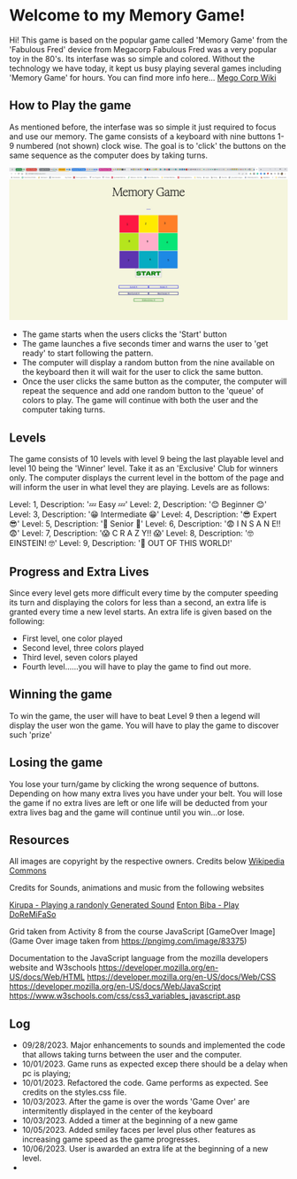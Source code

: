 # Welcome to my Memory Game!

Hi! This game is based on the popular game called 'Memory Game' from the 'Fabulous Fred' device from Megacorp
Fabulous Fred was a very popular toy in the 80's. Its interfase was so simple and colored. Without the technology we have today, it kept us busy playing several games including 'Memory Game' for hours. You can find more info here...
[Mego Corp Wiki](https://commons.wikimedia.org/wiki/File:Fabulous_Fred_by_Mego_Corporation,_Made_In_Japan,_Copyright_1980_(Electronic_Handheld_Game)_Choice_Of_9_Games.jpg)

## How to Play the game
As mentioned before, the interfase was so simple it just required to focus and use our memory.
The game consists of a keyboard with nine buttons 1-9 numbered (not shown) clock wise. The goal is to 'click' the buttons on the same sequence as the computer does by taking turns.

![Memory Game Layout](assets/colors/game-layout.jpg)


- The game starts when the users clicks the 'Start' button
- The game launches a five seconds timer and warns the user to 'get ready' to start following the pattern.
- The computer will display a random button from the nine available on the keyboard then it will wait for the user to click the same button.
- Once the user clicks the same button as the computer, the computer will repeat the sequence and add one random button to the 'queue' of colors to play. The game will continue with both the user and the computer taking turns.

## Levels
The game consists of 10 levels with level 9 being the last playable level and level 10 being the 'Winner' level. Take it as an 'Exclusive' Club for winners only. The computer displays the current level in the bottom of the page and will inform the user in what level they are playing. Levels are as follows:

Level:  1, Description:  '💤 Easy 💤'
Level:  2, Description:  '😊 Beginner 😊'
Level:  3, Description:  '😁 Intermediate 😁'
Level:  4, Description:  '😎 Expert 😎'
Level:  5, Description:  '🧐 Senior 🧐'
Level:  6, Description:  '😨 I N S A N E!! 😨'
Level:  7, Description:  '😱 C R A Z Y!! 😱'
Level:  8, Description:  '🤓 EINSTEIN! 🤓'
Level:  9, Description:  '🚀 OUT OF THIS WORLD!'

## Progress and Extra Lives
Since every level gets more difficult every time by the computer speeding its turn and displaying the colors for less than a second, an extra life is granted every time a new level starts.
An extra life is given based on the following:
- First level, one color played
- Second level, three colors played
- Third level, seven colors played
- Fourth level......you will have to play the game to find out more.

## Winning the game
To win the game, the user will have to beat Level 9 then a legend will display the user won the game. You will have to play the game to discover such 'prize'

## Losing the game
You lose your turn/game by clicking the wrong sequence of buttons. Depending on how many extra lives you have under your belt. You will lose the game if no extra lives are left or one life will be deducted from your extra lives bag and the game will continue until you win...or lose.

## Resources
All images are copyright by the respective owners. Credits below
[Wikipedia Commons](https://commons.wikimedia.org/wiki/File:Fabulous_Fred_by_Mego_Corporation,_Made_In_Japan,_Copyright_1980_%28Electronic_Handheld_Game%29_Choice_Of_9_Games.jpg)

Credits for Sounds, animations and music from the following websites

[Kirupa - Playing a randonly Generated Sound](https://www.kirupa.com/html5/randomly_generated_sound_web_audio_api.htm)
[Enton Biba - Play DoReMiFaSo](https://www.entonbiba.com/codes/play-do-re-mi-fa-so-song-with-web-audio)

Grid taken from Activity 8 from the course JavaScript
[GameOver Image](Game Over image taken from https://pngimg.com/image/83375)

Documentation to the JavaScript language from the mozilla developers website and W3schools
https://developer.mozilla.org/en-US/docs/Web/HTML
https://developer.mozilla.org/en-US/docs/Web/CSS
https://developer.mozilla.org/en-US/docs/Web/JavaScript
https://www.w3schools.com/css/css3_variables_javascript.asp

##  Log
- 09/28/2023. Major enhancements to sounds and implemented the code that allows taking turns between the user and the computer.
- 10/01/2023. Game runs as expected excep there should be a delay when pc is playing;
- 10/01/2023. Refactored the code. Game performs as expected. See credits on the styles.css file.
- 10/03/2023. After the game is over the words 'Game Over' are intermitently displayed in the center of the keyboard
- 10/03/2023. Added a timer at the beginning of a new game
- 10/05/2023. Added smiley faces per level plus other features as increasing game speed as the game progresses.
- 10/06/2023. User is awarded an extra life at the beginning of a new level.
- 